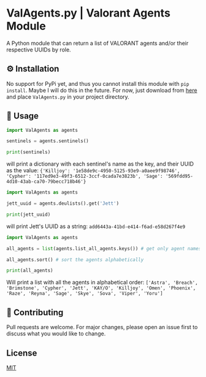 # ValAgents.py | Valorant Agents Module

A Python module that can return a list of VALORANT agents and/or their respective UUIDs by role.

## ⚙️ Installation

No support for PyPi yet, and thus you cannot install this module with `pip install`. Maybe I will do this in the future.
For now, just download from [here](https://github.com/Mister-SOSA/ValAgents.py/releases/tag/v1.0) and place `ValAgents.py` in your project directory.

## 🔧 Usage

```py
import ValAgents as agents

sentinels = agents.sentinels()

print(sentinels)
```

will print a dictionary with each sentinel's name as the key, and their UUID as the value:
`{'Killjoy': '1e58de9c-4950-5125-93e9-a0aee9f98746', 'Cypher': '117ed9e3-49f3-6512-3ccf-0cada7e3823b', 'Sage': '569fdd95-4d10-43ab-ca70-79becc718b46'}`


```py
import ValAgents as agents

jett_uuid = agents.deulists().get('Jett')

print(jett_uuid)
```
will print Jett's UUID as a string:
`add6443a-41bd-e414-f6ad-e58d267f4e9`


```py
import ValAgents as agents

all_agents = list(agents.list_all_agents.keys()) # get only agent names from dict

all_agents.sort() # sort the agents alphabetically

print(all_agents)
```
Will print a list with all the agents in alphabetical order:
`['Astra', 'Breach', 'Brimstone', 'Cypher', 'Jett', 'KAY/O', 'Killjoy', 'Omen', 'Phoenix', 'Raze', 'Reyna', 'Sage', 'Skye', 'Sova', 'Viper', 'Yoru']`


## 🤝 Contributing
Pull requests are welcome. For major changes, please open an issue first to discuss what you would like to change.

## License
[MIT](https://choosealicense.com/licenses/mit/)

